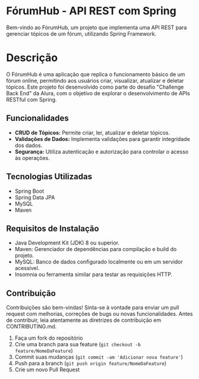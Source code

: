 # FórumHub - API REST com Spring

Bem-vindo ao FórumHub, um projeto que implementa uma API REST para gerenciar tópicos de um fórum, utilizando Spring Framework.
# Descrição
O FórumHub é uma aplicação que replica o funcionamento básico de um fórum online, permitindo aos usuários criar, visualizar, atualizar e deletar tópicos. Este projeto foi desenvolvido como parte do desafio "Challenge Back End" da Alura, com o objetivo de explorar o desenvolvimento de APIs RESTful com Spring.
## Funcionalidades

- **CRUD de Tópicos:** Permite criar, ler, atualizar e deletar tópicos.
- **Validações de Dados:** Implementa validações para garantir integridade dos dados.
- **Segurança:** Utiliza autenticação e autorização para controlar o acesso às operações.

## Tecnologias Utilizadas

- Spring Boot
- Spring Data JPA
- MySQL
- Maven

## Requisitos de Instalação
- Java Development Kit (JDK) 8 ou superior.
- Maven: Gerenciador de dependências para compilação e build do projeto.
- MySQL: Banco de dados configurado localmente ou em um servidor acessível.
- Insomnia ou ferramenta similar para testar as requisições HTTP.
## Contribuição

Contribuições são bem-vindas! Sinta-se à vontade para enviar um pull request com melhorias, correções de bugs ou novas funcionalidades. Antes de contribuir, leia atentamente as diretrizes de contribuição em CONTRIBUTING.md.

1. Faça um fork do repositório
2. Crie uma branch para sua feature (`git checkout -b feature/NomeDaFeature`)
3. Commit suas mudanças (`git commit -am 'Adicionar nova feature'`)
4. Push para a branch (`git push origin feature/NomeDaFeature`)
5. Crie um novo Pull Request


